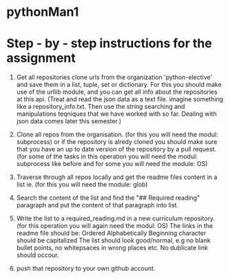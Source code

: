 # pythonMan1


# Step - by - step instructions for the assignment 


1. Get all repositories clone urls from the organization 'python-elective' and save them in a list, tuple, set or dictionary. For this you should make use of the urllib module, and you can get all info about the repositories at this api.
(Treat and read the json data as a text file. imagine something like a repository_info.txt. Then use the string searching and manipulations teqniques that we have worked with so far. Dealing with json data comes later this semester.)


2. Clone all repos from the organisation. (for this you will need the modul: subprocess) 
or if the repository is alredy cloned you should make sure that you have an up to date version of the repository by a pull request. (for some of the tasks in this operation you will need the modul: subprocess like before and for some you will need the module: OS)


3. Traverse through all repos locally and get the readme files content in a list ie. (for this you will need the module: glob)


4. Search the content of the list and find the "## Required reading" paragraph and put the content of that paragraph into list.


5. Write the list to a required_reading.md in a new curriculum repository. (for this operation you will again need the modul: OS) 
The links in the readme file should be: 
Ordered Alphabetically
Beginning character should be capitalized
The list should look good/normal, e.g no blank bullet points, no whitepsaces in wrong places etc.
No dublicate link should occour.

6. push that repository to your own github account.
